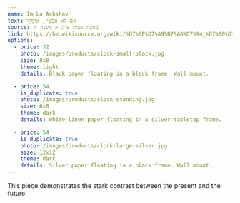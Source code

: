 ```yaml
---
name: Im Lo Achshav
text: אִם לֹא עַכְשָׁיו, אֵימָתָי
source: מסכת אבות פרק א משנה יד
link: https://he.wikisource.org/wiki/%D7%9E%D7%A9%D7%A0%D7%94_%D7%90%D7%91%D7%95%D7%AA_%D7%90_%D7%99%D7%93
options:
  - price: 32
    photo: /images/products/clock-small-black.jpg
    size: 8x8
    theme: light
    details: Black paper floating in a black frame. Wall mount.

  - price: 54
    is_duplicate: true
    photo: /images/products/clock-standing.jpg
    size: 6x8
    theme: dark
    details: White linen paper floating in a silver tabletop frame.

  - price: 54
    is_duplicate: true
    photo: /images/products/clock-large-silver.jpg
    size: 12x12
    theme: dark
    details: Silver paper floating in a black frame. Wall mount.
---
```


This piece demonstrates the stark contrast between the present and the future. 